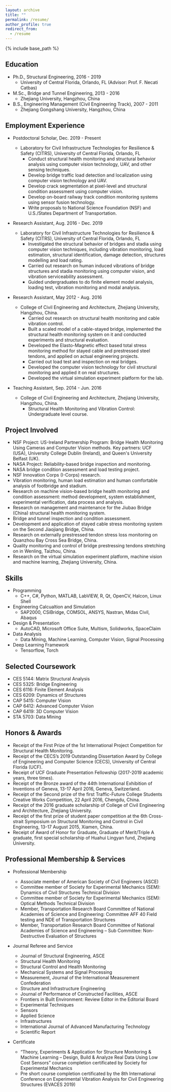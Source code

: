 ```yaml
---
layout: archive
title: ""
permalink: /resume/
author_profile: true
redirect_from:
  - /resume
---
```


{% include base_path %}

Education
------
* Ph.D., Structural Engineering, 2016 - 2019
  * University of Central Florida, Orlando, FL (Advisor: Prof. F. Necati Catbas)
  <!-- * Advisor: Prof. F. Necati Catbas -->
* M.Sc., Bridge and Tunnel Engineering, 2013 - 2016
  * Zhejiang University, Hangzhou, China
* B.S., Engineering Management (Civil Engineering Track), 2007 - 2011
  * Zhejiang Gongshang University, Hangzhou, China
  

Employment Experience
------
* Postdoctoral Scholar, Dec. 2019 - Present
  * Laboratory for Civil Infrastructure Technologies for Resilience & Safety (CITRS), University of Central Florida, Orlando, FL
    * Conduct structural health monitoring and structural behavior analysis using computer vision technology, UAV, and other sensing techniques.
    * Develop bridge traffic load detection and localization using computer vision technology and UAV.
    * Develop crack segmentation at pixel-level and structural condition assessment using computer vision.
    * Develop on-board railway track condition monitoring systems using sensor fusion technology.
    * Write proposals to National Science Foundation (NSF) and U.S./States Department of Transportation. 


* Research Assistant, Aug. 2016 - Dec. 2019
  * Laboratory for Civil Infrastructure Technologies for Resilience & Safety (CITRS), University of Central Florida, Orlando, FL
    * Investigated the structural behavior of bridges and stadia using computer vision techniques, including vibration monitoring, load estimation, structural identification, damage detection, structures modelling and load rating.
    * Carried out research on human induced vibrations of bridge structures and stadia monitoring using computer vision, and vibration serviceability assessment.
    * Guided undergraduates to do finite element model analysis, loading test, vibration monitoring and modal analysis.

  
* Research Assistant, May 2012 - Aug. 2016
  * College of Civil Engineering and Architecture, Zhejiang University, Hangzhou, China.
    * Carried out research on structural health monitoring and cable vibration control.
    * Built a scaled model of a cable-stayed bridge, implemented the structural health monitoring system on it and conducted experiments and structural evaluation.
    * Developed the Elasto-Magnetic effect based total stress monitoring method for stayed cable and prestressed steel tendons, and applied on actual engineering projects.
    * Carried out load test and inspection on real bridges.
    * Developed the computer vision technology for civil structural monitoring and applied it on real structures.
    * Developed the virtual simulation experiment platform for the lab.


* Teaching Assistant, Sep. 2014 - Jun. 2016
  * College of Civil Engineering and Architecture, Zhejiang University, Hangzhou, China.
    * Structural Health Monitoring and Vibration Control: Undergraduate level course.



Project Involved
------
* NSF Project: US-Ireland Partnership Program: Bridge Health Monitoring Using Cameras and Computer Vision methods. Key partners: UCF (USA), University College Dublin (Ireland), and Queen's University Belfast (UK).
* NASA Project: Reliability-based bridge inspection and monitoring.
* NASA bridge condition assessment and load testing project.
* NSF Innovation Corps (I-Corps) research.
* Vibration monitoring, human load estimation and human comfortable analysis of footbridge and stadium. 
* Research on machine vision-based bridge health monitoring and condition assessment: method development, system establishment, experimental verification, data process and analysis.
* Research on management and maintenance for the Jiubao Bridge (China) structural health monitoring system.
* Bridge and tunnel inspection and condition assessment.
* Development and application of stayed cable stress monitoring system on the Second Jiaojiang Bridge, China.
* Research on externally prestressed tendon stress loss monitoring on Quanzhou Bay Cross Sea Bridge, China.
* Quality monitoring and control of bridge prestressing tendons stretching on in Wenling, Taizhou, China.
* Research on the virtual simulation experiment platform, machine vision and machine learning, Zhejiang University, China.


Skills
------
* Programming
  * C++, C#, Python, MATLAB, LabVIEW, R, Qt, OpenCV, Halcon, Linux Shell
* Engineering Calcualtion and Simulation
  * SAP2000, CSiBridge, COMSOL, ANSYS, Nastran, Midas Civil, Abaqus
* Design & Presentation
  * AutoCAD, Microsoft Office Suite, Multism, Solidworks, SpaceClaim
* Data Analysis
  * Data Mining, Machine Learning, Computer Vision, Signal Processing
* Deep Learning Framework
  * Tensorflow, Torch
                                                                                     

Selected Coursework
------
* CES 5144: Matrix Structural Analysis
* CES 5325: Bridge Engineering
* CES 6116: Finite Element Analysis
* CES 6209: Dynamics of Structures
* CAP 5415: Computer Vision
* CAP 6412: Advanced Computer Vision
* CAP 6419: 3D Computer Vision
* STA 5703: Data Mining


Honors & Awards
------
* Receipt of the First Prize of the 1st International Project Competition for Structural Health Monitoring.
* Receipt of the CECS’s 2019 Outstanding Dissertation Award by College of Engineering and Computer Science (CECS), University of Central Florida (UCF).
* Receipt of UCF Graduate Presentation Fellowship (2017-2019 academic years, three times).
* Receipt of the Bronze award of the 44th International Exhibition of Inventions of Geneva, 13-17 April 2016, Geneva, Switzerland.
* Receipt of the Second prize of the first Traffic-Future College Students Creative Works Competition, 22 April 2016, Chengdu, China.
* Receipt of the 2016 graduate scholarship of College of Civil Engineering and Architecture, Zhejiang University.
* Receipt of the first prize of student paper competition at the 6th Cross-strait Symposium on Structural Monitoring and Control in Civil Engineering, 13-17 August 2015, Xiamen, China.
* Receipt of Award of Honor for Graduate, Graduate of Merit/Triple A graduate, first special scholarship of Huahui Lingyan fund, Zhejiang University.



Professional Membership & Services
------
* Professional Membership
  * Associate member of American Society of Civil Engineers (ASCE)
  * Committee member of Society for Experimental Mechanics (SEM): Dynamics of Civil Structures Technical Division
  * Committee member of Society for Experimental Mechanics (SEM): Optical Methods Technical Division
  * Member, Transportation Research Board Committee of National Academies of Science and Engineering: Committee AFF 40 Field testing and NDE of Transportation Structures
  * Member, Transportation Research Board Committee of National Academies of Science and Engineering – Sub Committee: Non-Destructive Evaluation of Structures

* Journal Referee and Service
  * Journal of Structural Engineering, ASCE
  * Structural Health Monitoring
  * Structural Control and Health Monitoring
  * Mechanical Systems and Signal Processing
  * Measurement, Journal of the International Measurement Confederation 
  * Structure and Infrastructure Engineering
  * Journal of Performance of Constructed Facilities, ASCE
  * Frontiers in Built Environment: Review Editor in the Editorial Board
  * Experimental Techniques
  * Sensors
  * Applied Science
  * Infrastructures
  * International Journal of Advanced Manufacturing Technology
  * Scientific Report

* Certificate
  * “Theory, Experiments & Application for Structure Monitoring & Machine Learning – Design, Build & Analyze Real Data Using Low Cost Sensors” course completion certificated by Society for Experimental Mechanics
  * Pre short course completion certificated by the 8th International Conference on Experimental Vibration Analysis for Civil Engineering Structures (EVACES 2019)
